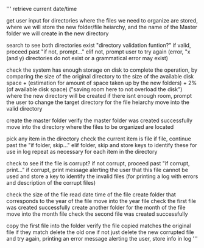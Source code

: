 ''' 
retrieve current date/time

get user input for directories where the files we need to organize are stored, where we will store the new folder/file heiarchy, and the name of the Master folder we will create in the new directory

search to see both directories exist
"directory validation funtion?"
if valid, proceed past "if not, prompt..."
    elif not, prompt user to try again (error, "x (and y) directories do not exist or a grammatical error may exist)
    
check the system has enough storage on disk to complete the operation, by comparing the size of the original directory to the size of the available disk space + (estimation for amount of space taken up by the new folders) + 2%(of available disk space) ("saving room here to not overload the disk") where the new directory will be created
if there isnt enough room, prompt the user to change the target directory for the file heiarchy
move into the valid directory

create the master folder
verify the master folder was created successfully
move into the directory where the files to be organized are located

pick any item in the directory
check the current item is file
if file, continue past the "if folder, skip..."
    elif folder, skip and store keys to identify these for use in log
repeat as necessary for each item in the directory

check to see if the file is corrupt?
if not corrupt, proceed past "if corrupt, print..."
if corrupt, print message alerting the user that this file cannot be used and store a key to identify the invalid files (for printing a log with errors and description of the corrupt files)

check the size of the file
read date time of the file
create folder that corresponds to the year of the file
move into the year file
check the first file was created successfully
create another folder for the month of the file
move into the month file
check the second file was created successfully

copy the first file into the folder
verify the file copied matches the original file
if they match delete the old one
if not just delete the new corrupted file and try again, printing an error message alerting the user, store info in log
'''
